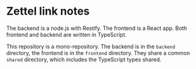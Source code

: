 # Zettel link notes

The backend is a node.js with Restify. The frontend is a React app. Both frontend and backend are written in TypeScript.

This repository is a mono-repository. The backend is in the `backend` directory, the frontend is in the `frontend` directory. They share a common `shared` directory, which includes the TypeScript types shared.

